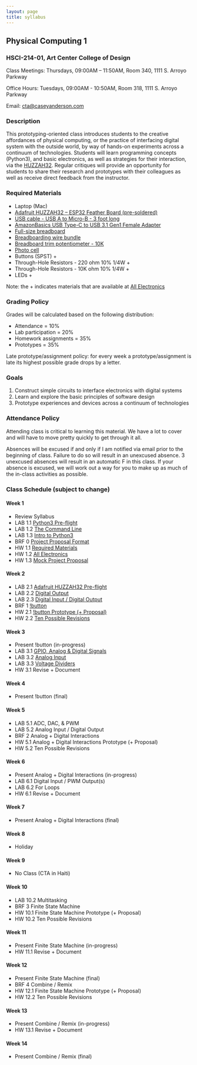 ```yaml
---
layout: page
title: syllabus
---
```


## Physical Computing 1
### HSCI-214-01, Art Center College of Design
Class Meetings: Thursdays, 09:00AM – 11:50AM, Room 340, 1111 S. Arroyo Parkway

Office Hours: Tuesdays, 09:00AM - 10:50AM, Room 318, 1111 S. Arroyo Parkway

Email: cta@caseyanderson.com


### Description

This prototyping-oriented class introduces students to the creative affordances of physical computing, or the practice of interfacing digital system with the outside world, by way of hands-on experiments across a continuum of technologies. Students will learn programming concepts (Python3), and basic electronics, as well as strategies for their interaction, via the [HUZZAH32](https://www.adafruit.com/product/3405). Regular critiques will provide an opportunity for students to share their research and prototypes with their colleagues as well as receive direct feedback from the instructor.


### Required Materials

* Laptop (Mac)
* [Adafruit HUZZAH32 – ESP32 Feather Board (pre-soldered)](https://www.adafruit.com/product/3591)
* [USB cable - USB A to Micro-B - 3 foot long](https://www.adafruit.com/product/592)
* [AmazonBasics USB Type-C to USB 3.1 Gen1 Female Adapter](https://www.amazon.com/AmazonBasics-Type-C-Gen1-Female-Adapter/dp/B01GGKYYT0/ref=sr_1_3?ie=UTF8&qid=1547245406&sr=8-3&keywords=amazon+basics+usb+c+to+usb+3.1)
* [Full-size breadboard](https://www.adafruit.com/product/239)
* [Breadboarding wire bundle](https://www.adafruit.com/product/153)
* [Breadboard trim potentiometer - 10K](https://www.adafruit.com/product/356)
* [Photo cell](https://www.adafruit.com/product/161)
* Buttons (SPST) +
* Through-Hole Resistors - 220 ohm 10% 1/4W +
* Through-Hole Resistors - 10K ohm 10% 1/4W +
* LEDs +

Note: the + indicates materials that are available at [All Electronics](https://www.allelectronics.com/)


### Grading Policy

Grades will be calculated based on the following distribution:

* Attendance = 10%
* Lab participation = 20%
* Homework assignments = 35%
* Prototypes = 35%

Late prototype/assignment policy: for every week a prototype/assignment is late its highest possible grade drops by a letter.


### Goals

1. Construct simple circuits to interface electronics with digital systems
2. Learn and explore the basic principles of software design
3. Prototype experiences and devices across a continuum of technologies

### Attendance Policy

Attending class is critical to learning this material. We have a lot to cover and will have to move pretty quickly to get through it all.

Absences will be excused if and only if I am notified via email prior to the beginning of class. Failure to do so will result in an unexcused absence. 3 unexcused absences will result in an automatic F in this class. If your absence is excused, we will work out a way for you to make up as much of the in-class activities as possible.


### Class Schedule (subject to change)

#### Week 1

* Review Syllabus
* LAB 1.1 [Python3 Pre-flight]({{site.url}}2019/05/16/py3-preflight.html)
* LAB 1.2 [The Command Line]({{site.url}}2019/05/16/command-line.html)
* LAB 1.3 [Intro to Python3]({{site.url}}2019/05/16/intro-py3.html)
* BRF 0 [Project Proposal Format]({{site.url}}2019/05/16/proposals.html)
* HW 1.1 [Required Materials]({{site.url}}2019/05/16/required-materials.html)
* HW 1.2 [All Electronics]({{site.url}}2019/05/16/all-electronics.html)
* HW 1.3 [Mock Project Proposal]({{site.url}}2019/05/16/mock-proposal.html)


#### Week 2

* LAB 2.1 [Adafruit HUZZAH32 Pre-flight]({{site.url}}2019/05/23/huzzah32-preflight.html)
* LAB 2.2 [Digital Output]({{site.url}}2019/05/23/digital-output.html)
* LAB 2.3 [Digital Input / Digital Output]({{site.url}}2019/05/23/digitalIO.html)
* BRF 1 [!button]({{site.url}}2019/05/23/notbutton.html)
* HW 2.1 [!button Prototype (+ Proposal)]({{site.url}}2019/05/23/notbutton-prototype.html)
* HW 2.2 [Ten Possible Revisions]({{site.url}}2019/05/23/ten-revisions.html)


#### Week 3

* Present !button (in-progress)
* LAB 3.1 [GPIO, Analog & Digital Signals]({{site.url}}2019/05/30/analog-digital-signals.html)
* LAB 3.2 [Analog Input]({{site.url}}2019/05/30/analog-input.html)
* LAB 3.3 [Voltage Dividers]({{site.url}}2019/05/30/voltage-dividers.html)
* HW 3.1 Revise + Document


#### Week 4

* Present !button (final)


#### Week 5

* LAB 5.1 ADC, DAC, & PWM
* LAB 5.2 Analog Input / Digital Output
* BRF 2 Analog + Digital Interactions
* HW 5.1 Analog + Digital Interactions Prototype (+ Proposal)
* HW 5.2 Ten Possible Revisions


#### Week 6

* Present Analog + Digital Interactions (in-progress)
* LAB 6.1 Digital Input / PWM Output(s)
* LAB 6.2 For Loops
* HW 6.1 Revise + Document


#### Week 7

* Present Analog + Digital Interactions (final)


#### Week 8

* Holiday


#### Week 9

* No Class (CTA in Haiti)


#### Week 10

* LAB 10.2 Multitasking
* BRF 3 Finite State Machine
* HW 10.1 Finite State Machine Prototype (+ Proposal)
* HW 10.2 Ten Possible Revisions


#### Week 11

* Present Finite State Machine (in-progress)
* HW 11.1 Revise + Document


#### Week 12

* Present Finite State Machine (final)
* BRF 4 Combine / Remix
* HW 12.1 Finite State Machine Prototype (+ Proposal)
* HW 12.2 Ten Possible Revisions


#### Week 13

* Present Combine / Remix (in-progress)
* HW 13.1 Revise + Document


#### Week 14

* Present Combine / Remix (final)
